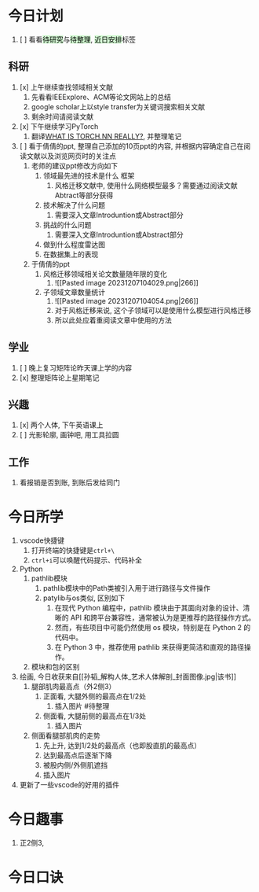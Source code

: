 # 今日计划

1. [ ] 看看<mark style="background: #BBFABBA6;">待研究</mark>与<mark style="background: #BBFABBA6;">待整理</mark>,  <mark style="background: #BBFABBA6;">近日安排</mark>标签

## 科研

1. [x] 上午继续查找领域相关文献
	1. 先看看IEEExplore、ACM等论文网站上的总结
	2. google scholar上以style transfer为关键词搜索相关文献
	3. 剩余时间请阅读文献
2. [x] 下午继续学习PyTorch
	1. 翻译[WHAT IS TORCH.NN REALLY?](https://pytorch.org/tutorials/beginner/nn_tutorial.html#sphx-glr-beginner-nn-tutorial-py), 并整理笔记
3. [ ] 看于倩倩的ppt, 整理自己添加的10页ppt的内容, 并根据内容确定自己在阅读文献以及浏览网页时的关注点
	1. 老师的建议ppt修改方向如下
		1. 领域最先进的技术是什么 框架
			1. 风格迁移文献中, 使用什么网络模型最多？需要通过阅读文献Abtract等部分获得
		2. 技术解决了什么问题
			1. 需要深入文章Introduntion或Abstract部分
		3. 挑战的什么问题
			1. 需要深入文章Introduntion或Abstract部分
		4. 做到什么程度雷达图
		5. 在数据集上的表现
	2. 于倩倩的ppt
		1. 风格迁移领域相关论文数量随年限的变化
			1. ![[Pasted image 20231207104029.png|266]]
		2. 子领域文章数量统计
			1. ![[Pasted image 20231207104054.png|266]]
			2. 对于风格迁移来说, 这个子领域可以是使用什么模型进行风格迁移
			3. 所以此处应着重阅读文章中使用的方法
## 学业

1. [ ] 晚上复习矩阵论昨天课上学的内容
2. [x] 整理矩阵论上星期笔记

## 兴趣

1. [x] 两个人体, 下午英语课上
2. [ ] 光影轮廓, 画钟吧, 用工具拉圆

## 工作

1. 看报销是否到账, 到账后发给同门

# 今日所学

1. vscode快捷键
	1. 打开终端的快捷键是`ctrl+\`
	2. `ctrl+i`可以唤醒代码提示、代码补全
2. Python
	1. pathlib模块
		1. pathlib模块中的Path类被引入用于进行路径与文件操作
		2. patylib与os类似, 区别如下
			1. 在现代 Python 编程中，pathlib 模块由于其面向对象的设计、清晰的 API 和跨平台兼容性，通常被认为是更推荐的路径操作方式。
			2. 然而，有些项目中可能仍然使用 os 模块，特别是在 Python 2 的代码中。
			3. 在 Python 3 中，推荐使用 pathlib 来获得更简洁和直观的路径操作。
	2. 模块和包的区别
3. 绘画, 今日收获来自[[孙韬_解构人体_艺术人体解剖_封面图像.jpg|该书]] 
	1. 腿部肌肉最高点（外2侧3）
		1. 正面看, 大腿外侧的最高点在1/2处
			1. 插入图片 #待整理 
		2. 侧面看, 大腿前侧的最高点在1/3处
			1. 插入图片
	2. 侧面看腿部肌肉的走势
		1. 先上升, 达到1/2处的最高点（也即股直肌的最高点）
		2. 达到最高点后逐渐下降
		3. 被股内侧/外侧肌遮挡
		4. 插入图片
4. 更新了一些vscode的好用的插件

# 今日趣事

1. 正2侧3, 

# 今日口诀


